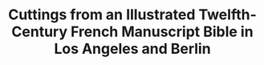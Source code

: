 ---
title: "Cuttings from an Illustrated Twelfth-Century French Manuscript Bible in Los Angeles and Berlin"
short_title: 
layout: "page"
order: 15
contributor: 
---